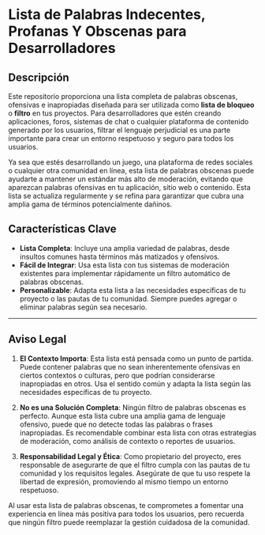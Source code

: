 # Lista de Palabras Indecentes, Profanas Y Obscenas para Desarrolladores

## Descripción

Este repositorio proporciona una lista completa de palabras obscenas, ofensivas e inapropiadas diseñada para ser utilizada como **lista de bloqueo** o **filtro** en tus proyectos. Para desarrolladores que estén creando aplicaciones, foros, sistemas de chat o cualquier plataforma de contenido generado por los usuarios, filtrar el lenguaje perjudicial es una parte importante para crear un entorno respetuoso y seguro para todos los usuarios.

Ya sea que estés desarrollando un juego, una plataforma de redes sociales o cualquier otra comunidad en línea, esta lista de palabras obscenas puede ayudarte a mantener un estándar más alto de moderación, evitando que aparezcan palabras ofensivas en tu aplicación, sitio web o contenido. Esta lista se actualiza regularmente y se refina para garantizar que cubra una amplia gama de términos potencialmente dañinos.

## Características Clave

- **Lista Completa**: Incluye una amplia variedad de palabras, desde insultos comunes hasta términos más matizados y ofensivos.
- **Fácil de Integrar**: Usa esta lista con tus sistemas de moderación existentes para implementar rápidamente un filtro automático de palabras obscenas.
- **Personalizable**: Adapta esta lista a las necesidades específicas de tu proyecto o las pautas de tu comunidad. Siempre puedes agregar o eliminar palabras según sea necesario.

---

## Aviso Legal

1. **El Contexto Importa**: Esta lista está pensada como un punto de partida. Puede contener palabras que no sean inherentemente ofensivas en ciertos contextos o culturas, pero que podrían considerarse inapropiadas en otros. Usa el sentido común y adapta la lista según las necesidades específicas de tu proyecto.
  
2. **No es una Solución Completa**: Ningún filtro de palabras obscenas es perfecto. Aunque esta lista cubre una amplia gama de lenguaje ofensivo, puede que no detecte todas las palabras o frases inapropiadas. Es recomendable combinar esta lista con otras estrategias de moderación, como análisis de contexto o reportes de usuarios.
  
3. **Responsabilidad Legal y Ética**: Como propietario del proyecto, eres responsable de asegurarte de que el filtro cumpla con las pautas de tu comunidad y los requisitos legales. Asegúrate de que tu uso respete la libertad de expresión, promoviendo al mismo tiempo un entorno respetuoso.

Al usar esta lista de palabras obscenas, te comprometes a fomentar una experiencia en línea más positiva para todos los usuarios, pero recuerda que ningún filtro puede reemplazar la gestión cuidadosa de la comunidad.
